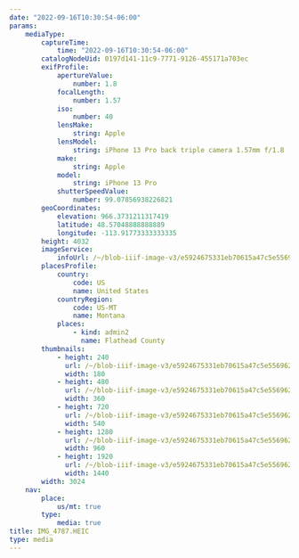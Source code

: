 ```yaml
---
date: "2022-09-16T10:30:54-06:00"
params:
    mediaType:
        captureTime:
            time: "2022-09-16T10:30:54-06:00"
        catalogNodeUid: 0197d141-11c9-7771-9126-455171a703ec
        exifProfile:
            apertureValue:
                number: 1.8
            focalLength:
                number: 1.57
            iso:
                number: 40
            lensMake:
                string: Apple
            lensModel:
                string: iPhone 13 Pro back triple camera 1.57mm f/1.8
            make:
                string: Apple
            model:
                string: iPhone 13 Pro
            shutterSpeedValue:
                number: 99.07856938226821
        geoCoordinates:
            elevation: 966.3731211317419
            latitude: 48.57048888888889
            longitude: -113.91773333333335
        height: 4032
        imageService:
            infoUrl: /~/blob-iiif-image-v3/e5924675331eb70615a47c5e556962445ceb8743cf35b04d45fde0ef03653992/info.json
        placesProfile:
            country:
                code: US
                name: United States
            countryRegion:
                code: US-MT
                name: Montana
            places:
                - kind: admin2
                  name: Flathead County
        thumbnails:
            - height: 240
              url: /~/blob-iiif-image-v3/e5924675331eb70615a47c5e556962445ceb8743cf35b04d45fde0ef03653992/full/180%2C240/0/default.jpg
              width: 180
            - height: 480
              url: /~/blob-iiif-image-v3/e5924675331eb70615a47c5e556962445ceb8743cf35b04d45fde0ef03653992/full/360%2C480/0/default.jpg
              width: 360
            - height: 720
              url: /~/blob-iiif-image-v3/e5924675331eb70615a47c5e556962445ceb8743cf35b04d45fde0ef03653992/full/540%2C720/0/default.jpg
              width: 540
            - height: 1280
              url: /~/blob-iiif-image-v3/e5924675331eb70615a47c5e556962445ceb8743cf35b04d45fde0ef03653992/full/960%2C1280/0/default.jpg
              width: 960
            - height: 1920
              url: /~/blob-iiif-image-v3/e5924675331eb70615a47c5e556962445ceb8743cf35b04d45fde0ef03653992/full/1440%2C1920/0/default.jpg
              width: 1440
        width: 3024
    nav:
        place:
            us/mt: true
        type:
            media: true
title: IMG_4787.HEIC
type: media
---
```

